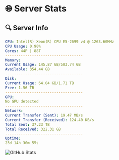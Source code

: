 # 🌐 Server Stats
## 🔍 Server Info
```yaml
CPU: Intel(R) Xeon(R) CPU E5-2699 v4 @ 1263.60MHz
CPU Usage: 0.90%
Cores: 44P | 88T
-----------------------------------
Memory:
Current Usage: 145.87 GB/503.74 GB
Available: 354.44 GB
-----------------------------------
Disk:
Current Usage: 64.04 GB/1.71 TB
Free: 1.56 TB
-----------------------------------
GPU:
No GPU detected
-----------------------------------
Network:
Current Transfer (Sent): 19.47 MB/s
Current Transfer (Received): 124.40 KB/s
Total Sent: 37.23 TB
Total Received: 322.31 GB
-----------------------------------
Uptime:
23d 14h 30m 55s
```
![GitHub Stats](https://img.shields.io/badge/Updated-2025-03-31_11:53:44-blue)